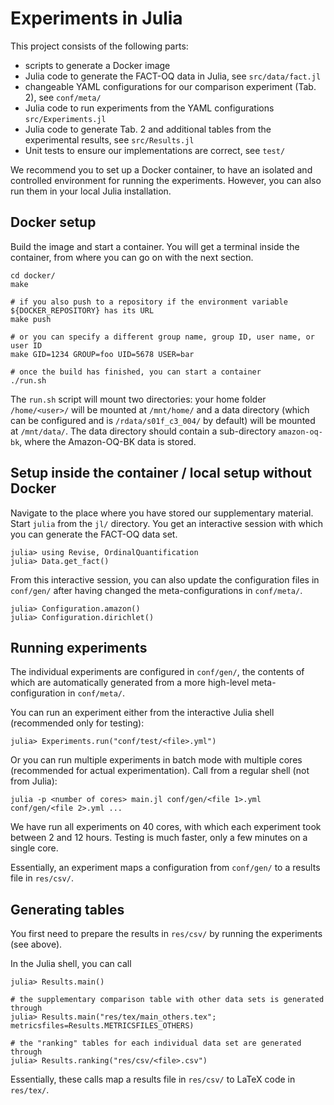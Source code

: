 # Experiments in Julia

This project consists of the following parts:

- scripts to generate a Docker image
- Julia code to generate the FACT-OQ data in Julia, see `src/data/fact.jl`
- changeable YAML configurations for our comparison experiment (Tab. 2), see `conf/meta/`
- Julia code to run experiments from the YAML configurations `src/Experiments.jl`
- Julia code to generate Tab. 2 and additional tables from the experimental results, see `src/Results.jl`
- Unit tests to ensure our implementations are correct, see `test/`

We recommend you to set up a Docker container, to have an isolated and controlled environment for running the experiments. However, you can also run them in your local Julia installation.

## Docker setup

Build the image and start a container. You will get a terminal inside the container, from where you can go on with the next section.

```
cd docker/
make

# if you also push to a repository if the environment variable ${DOCKER_REPOSITORY} has its URL
make push

# or you can specify a different group name, group ID, user name, or user ID
make GID=1234 GROUP=foo UID=5678 USER=bar

# once the build has finished, you can start a container
./run.sh
```

The `run.sh` script will mount two directories: your home folder `/home/<user>/` will be mounted at `/mnt/home/` and a data directory (which can be configured and is `/rdata/s01f_c3_004/` by default) will be mounted at `/mnt/data/`. The data directory should contain a sub-directory `amazon-oq-bk`, where the Amazon-OQ-BK data is stored.

## Setup inside the container / local setup without Docker

Navigate to the place where you have stored our supplementary material. Start `julia` from the `jl/` directory. You get an interactive session with which you can generate the FACT-OQ data set.

```
julia> using Revise, OrdinalQuantification
julia> Data.get_fact()
```

From this interactive session, you can also update the configuration files in `conf/gen/` after having changed the meta-configurations in `conf/meta/`.

```
julia> Configuration.amazon()
julia> Configuration.dirichlet()
```

## Running experiments

The individual experiments are configured in `conf/gen/`, the contents of which are automatically generated from a more high-level meta-configuration in `conf/meta/`.

You can run an experiment either from the interactive Julia shell (recommended only for testing):

```
julia> Experiments.run("conf/test/<file>.yml")
```

Or you can run multiple experiments in batch mode with multiple cores (recommended for actual experimentation). Call from a regular shell (not from Julia):

```
julia -p <number of cores> main.jl conf/gen/<file 1>.yml conf/gen/<file 2>.yml ...
```

We have run all experiments on 40 cores, with which each experiment took between 2 and 12 hours. Testing is much faster, only a few minutes on a single core.

Essentially, an experiment maps a configuration from `conf/gen/` to a results file in `res/csv/`.

## Generating tables

You first need to prepare the results in `res/csv/` by running the experiments (see above).

In the Julia shell, you can call

```
julia> Results.main()

# the supplementary comparison table with other data sets is generated through
julia> Results.main("res/tex/main_others.tex"; metricsfiles=Results.METRICSFILES_OTHERS)

# the "ranking" tables for each individual data set are generated through
julia> Results.ranking("res/csv/<file>.csv")
```

Essentially, these calls map a results file in `res/csv/` to LaTeX code in `res/tex/`.
